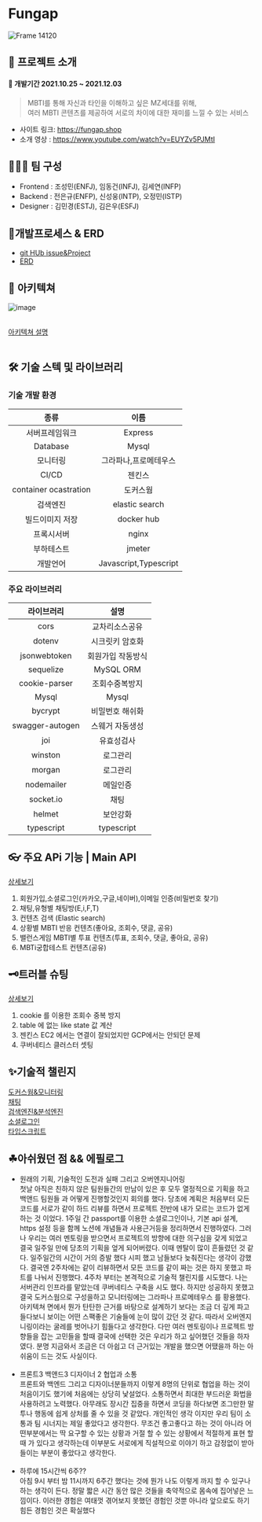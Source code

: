 # Fungap
![Frame 14120](https://user-images.githubusercontent.com/89460880/144413012-68612fe9-b1f7-428d-8ce9-6fa53c9a3a31.png)

## 🎊 프로젝트 소개  
#### 📆 개발기간 2021.10.25 ~ 2021.12.03    
> MBTI를 통해 자신과 타인을 이해하고 싶은 MZ세대를 위해,    
> 여러 MBTI 콘텐츠를 제공하여 서로의 차이에 대한 재미를 느낄 수 있는 서비스

* 사이트 링크: <https://fungap.shop>
* 소개 영상 : <https://www.youtube.com/watch?v=EUYZv5PJMtI>

## 🧑🏻‍💻 팀 구성
- Frontend : 조성민(ENFJ), 임동건(INFJ), 김세연(INFP)
- Backend : 전은규(ENFP), 신성웅(INTP), 오정민(ISTP)
- Designer : 김민경(ESTJ), 김은우(ESFJ)

## 📃개발프로세스 & ERD
- [git HUb issue&Project](https://github.com/fungap/Appendix-back/blob/main/develop_process.md)
- [ERD](https://github.com/fungap/Appendix-back/blob/main/erd.md)

## 🎨 아키텍쳐
![image](https://user-images.githubusercontent.com/88120776/144158286-65ad9dde-0e7d-41c9-a386-daaad75e7bbf.png)<br><br>

[아키텍쳐 설명](https://github.com/fungap/Appendix-back/blob/main/architecture.md)<br><br>

## 🛠 기술 스텍 및 라이브러리

### 기술 개발 환경

|         종류          |         이름          |
| :-------------------: | :-------------------: |
|    서버프레임워크     |        Express        |
|       Database        |         Mysql         |
|       모니터링        | 그라파나,프로메테우스 |
|         CI/CD         |        젠킨스         |
| container ocastration |       도커스웜        |
|       검색엔진        |    elastic search     |
|    빌드이미지 저장    |      docker hub       |
|      프록시서버       |         nginx         |
|      부하테스트       |        jmeter         |
|       개발언어        | Javascript,Typescript |

### 주요 라이브러리
  |라이브러리|설명|
  |:------:|:---:|
|cors|교차리소스공유|
|dotenv|시크릿키 암호화|
|jsonwebtoken|회원가입 작동방식|
|sequelize|MySQL ORM|
|cookie-parser|조회수중복방지|
|Mysql|Mysql|
|bycrypt|비밀번호 해쉬화|
|swagger-autogen|스웨거 자동생성|
|joi|유효성검사|
|winston|로그관리|
|morgan|로그관리|
|nodemailer|메일인증|
|socket.io|채팅|
|helmet|보안강화|
|typescript|typescript|  

## 👓 주요 APi 기능 | Main API
[상세보기](https://github.com/fungap/Appendix-back/blob/main/API.md)
1. 회원가입,소셜로그인(카카오,구글,네이버),이메일 인증(비밀번호 찾기)
2. 채팅,유형별 채팅방(E,i,F,T) 
3. 컨텐츠 검색 (Elastic search)
4. 상황별 MBTI 반응 컨텐츠(좋아요, 조회수, 댓글, 공유)
5. 밸런스게임 MBTI별 투표 컨텐츠(투표, 조회수, 댓글, 좋아요, 공유)
6. MBTi궁합테스트 컨텐츠(공유)

## 🗝트러블 슈팅
[상세보기](https://github.com/fungap/Appendix-back/blob/main/trouble.md)
1. cookie 를 이용한 조회수 중복 방지
2. table 에 없는 like state 값 계산
3. 젠킨스 EC2 에서는 연결이 잘되었지만 GCP에서는 안되던 문제
4. 쿠버네티스 클러스터 셋팅

## ✨기술적 챌린지 
[도커스웜&모니터링](https://github.com/fungap/Appendix-back/blob/main/docker-swarm%26monitoring.md)<br>
[채팅](https://github.com/fungap/Appendix-back/blob/main/chatting.md)<br>
[검색엔진&분석엔진](https://github.com/fungap/Appendix-back/blob/main/search_engin%26Analysis_tool.md)<br>
[소셜로그인](https://github.com/fungap/Appendix-back/blob/main/social-login.md)<br>
[타입스크립트](https://github.com/fungap/Appendix-back/blob/main/typescript.md)<br>

## ☘아쉬웠던 점 && 에필로그
- 원래의 기획, 기술적인 도전과 실패 그리고 오버엔지니어링<br>
첫날 아직은 친하지 않은 팀원들간의 만남이 있은 후 모두 열정적으로 기획을 하고 백앤드 팀원들 과 어떻게 진행할것인지 회의를 했다. 당초에 계획은 처음부터 모든 코드를 서로가 같이 하드 리뷰를 하면서 프로젝트 전반에 내가 모르는 코드가 없게 하는 것 이었다. 1주일 간 passport를 이용한 소셜로그인이나, 기본 api 설계, https 설정 등을 함께 노션에 개념들과 사용근거등을 정리하면서 진행하였다. 그러나 우리는 여러 멘토링을 받으면서 프로젝트의 방향에 대한 의구심을 갖게 되었고 결국 일주일 만에 당초의 기획을 엎게 되어버렸다. 이때 멘탈이 많이 흔들렸던 것 같다. 일주일간의 시간이 거의 증발 했다 시피 했고 남들보다 늦춰진다는 생각이 강했다. 결국엔 2주차에는 같이 리뷰하면서 모든 코드를 같이 짜는 것은 하지 못했고 파트를 나눠서 진행했다. 4주차 부터는 본격적으로 기술적 챌린지를 시도했다. 나는 서버관리 인프라를 맡았는데 쿠버네티스 구축을 시도 했다. 하지만 성공하지 못했고 결국 도커스웜으로 구성을하고 모니터링에는 그라파나 프로메테우스 를 황용했다. 아키텍쳐 면에서 뭔가 탄탄한 근거를 바탕으로 설계하기 보다는 조금 더 깊게 파고 들다보니 보이는 어떤 스팩좋은 기술들에 눈이 많이 갔던 것 같다. 따라서 오버엔지니링이라는 굴레를 벗어나기 힘들다고 생각한다. 다만 여러 멘토링이나 프로젝트 방향들을 잡는 고민들을 할때 결국에 선택한 것은 우리가 하고 싶어했던 것들을 하자 였다. 분명 지금와서 조금은 더 아쉽고 더 근거있는 개발을 했으면 어땠을까 하는 아쉬움이 드는 것도 사실이다.<br><br>
- 프론트3 백앤드3 디자이너 2 협업과 소통<br>
프론트와 백엔드 그리고 디자이너분들까지 이렇게 8명의 단위로 협업을 하는 것이 처음이기도 했기에 처음에는 상당히 낯설었다. 소통하면서 최대한 부드러운 화법을 사용하려고 노력했다. 아무래도 장시간 집중을 하면서 코딩을 하다보면 조그만한 말투나 행동에 쉽게 상처를 줄 수 있을 것 같았다. 개인적인 생각 이지만 우리 팀이 소통과 팀 시너지는 제일 좋았다고 생각한다. 무조건 좋고좋다고 하는 것이 아니라 어떤부분에서는 딱 요구할 수 있는 상황과 거절 할 수 있는 상황에서 적절하게 표현 할 때 가 있다고 생각하는데 이부분도 서로에게 직설적으로 이야기 하고 감정없이 받아들이는 부분이 좋았다고 생각한다.<br><br>
- 하루에 15시간씩 6주??<br>
아침 9시 부터 밤 11시까지 6주간 했다는 것에 뭔가 나도 이렇게 까지 할 수 있구나 하는 생각이 든다. 정말 짧은 시간 동안 많은 것들을 축약적으로 몸속에 집어넣은 느낌이다. 이러한 경험은 여태껏 겪어보지 못했던 경험인 것뿐 아니라 앞으로도 하기 힘든 경험인 것은 확실했다 
